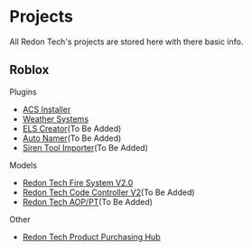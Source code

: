 # Projects
All Redon Tech's projects are stored here with there basic info.

## Roblox

Plugins
* [ACS Installer](https://github.com/Redon-Tech/ACS-Installer)
* [Weather Systems](https://github.com/Redon-Tech/Weather-Systems)
* [ELS Creator]()(To Be Added)
* [Auto Namer](/plugins/autonamer)(To Be Added)
* [Siren Tool Importer](/plugins/sirentoolimporter)(To Be Added)

Models
* [Redon Tech Fire System V2.0](https://github.com/Redon-Tech/Redon-Tech-Fire-System)
* [Redon Tech Code Controller V2](/models/code%20controller)(To Be Added)
* [Redon Tech AOP/PT](/models/aop)(To Be Added)

Other
* [Redon Tech Product Purchasing Hub](https://github.com/Redon-Tech/Roblox-Purchasing-Hub/)
